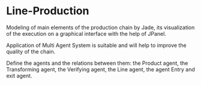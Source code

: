 # Line-Production
Modeling of main elements of the production chain by Jade, its visualization of the execution on a graphical interface with the help of JPanel.

Application of Multi Agent System is suitable and will help to improve the quality of the chain.

Define the agents and the relations between them: the Product agent, the Transforming agent, the Verifying agent, the Line agent, the agent Entry and exit agent.

